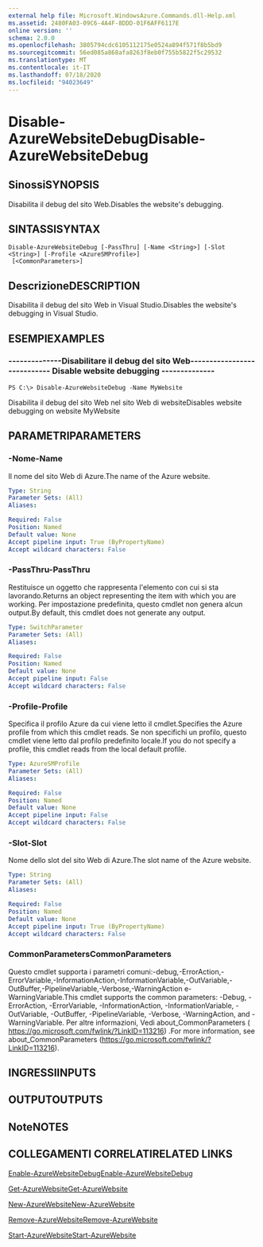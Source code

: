 ```yaml
---
external help file: Microsoft.WindowsAzure.Commands.dll-Help.xml
ms.assetid: 2480FA03-09C6-4A4F-8DDD-01F6AFF6117E
online version: ''
schema: 2.0.0
ms.openlocfilehash: 3805794cdc6105112175e0524a894f571f8b5bd9
ms.sourcegitcommit: 56ed085a868afa8263f8eb0f755b5822f5c29532
ms.translationtype: MT
ms.contentlocale: it-IT
ms.lasthandoff: 07/18/2020
ms.locfileid: "94023649"
---
```

# <span data-ttu-id="12054-101">Disable-AzureWebsiteDebug</span><span class="sxs-lookup"><span data-stu-id="12054-101">Disable-AzureWebsiteDebug</span></span>

## <span data-ttu-id="12054-102">Sinossi</span><span class="sxs-lookup"><span data-stu-id="12054-102">SYNOPSIS</span></span>
<span data-ttu-id="12054-103">Disabilita il debug del sito Web.</span><span class="sxs-lookup"><span data-stu-id="12054-103">Disables the website's debugging.</span></span>

## <span data-ttu-id="12054-104">SINTASSI</span><span class="sxs-lookup"><span data-stu-id="12054-104">SYNTAX</span></span>

```
Disable-AzureWebsiteDebug [-PassThru] [-Name <String>] [-Slot <String>] [-Profile <AzureSMProfile>]
 [<CommonParameters>]
```

## <span data-ttu-id="12054-105">Descrizione</span><span class="sxs-lookup"><span data-stu-id="12054-105">DESCRIPTION</span></span>
<span data-ttu-id="12054-106">Disabilita il debug del sito Web in Visual Studio.</span><span class="sxs-lookup"><span data-stu-id="12054-106">Disables the website's debugging in Visual Studio.</span></span>

## <span data-ttu-id="12054-107">ESEMPI</span><span class="sxs-lookup"><span data-stu-id="12054-107">EXAMPLES</span></span>

### <span data-ttu-id="12054-108">--------------Disabilitare il debug del sito Web--------------</span><span class="sxs-lookup"><span data-stu-id="12054-108">--------------  Disable website debugging --------------</span></span>
```
PS C:\> Disable-AzureWebsiteDebug -Name MyWebsite
```

<span data-ttu-id="12054-109">Disabilita il debug del sito Web nel sito Web di website</span><span class="sxs-lookup"><span data-stu-id="12054-109">Disables website debugging on website MyWebsite</span></span>

## <span data-ttu-id="12054-110">PARAMETRI</span><span class="sxs-lookup"><span data-stu-id="12054-110">PARAMETERS</span></span>

### <span data-ttu-id="12054-111">-Nome</span><span class="sxs-lookup"><span data-stu-id="12054-111">-Name</span></span>
<span data-ttu-id="12054-112">Il nome del sito Web di Azure.</span><span class="sxs-lookup"><span data-stu-id="12054-112">The name of the Azure website.</span></span>

```yaml
Type: String
Parameter Sets: (All)
Aliases: 

Required: False
Position: Named
Default value: None
Accept pipeline input: True (ByPropertyName)
Accept wildcard characters: False
```

### <span data-ttu-id="12054-113">-PassThru</span><span class="sxs-lookup"><span data-stu-id="12054-113">-PassThru</span></span>
<span data-ttu-id="12054-114">Restituisce un oggetto che rappresenta l'elemento con cui si sta lavorando.</span><span class="sxs-lookup"><span data-stu-id="12054-114">Returns an object representing the item with which you are working.</span></span>
<span data-ttu-id="12054-115">Per impostazione predefinita, questo cmdlet non genera alcun output.</span><span class="sxs-lookup"><span data-stu-id="12054-115">By default, this cmdlet does not generate any output.</span></span>

```yaml
Type: SwitchParameter
Parameter Sets: (All)
Aliases: 

Required: False
Position: Named
Default value: None
Accept pipeline input: False
Accept wildcard characters: False
```

### <span data-ttu-id="12054-116">-Profile</span><span class="sxs-lookup"><span data-stu-id="12054-116">-Profile</span></span>
<span data-ttu-id="12054-117">Specifica il profilo Azure da cui viene letto il cmdlet.</span><span class="sxs-lookup"><span data-stu-id="12054-117">Specifies the Azure profile from which this cmdlet reads.</span></span>
<span data-ttu-id="12054-118">Se non specifichi un profilo, questo cmdlet viene letto dal profilo predefinito locale.</span><span class="sxs-lookup"><span data-stu-id="12054-118">If you do not specify a profile, this cmdlet reads from the local default profile.</span></span>

```yaml
Type: AzureSMProfile
Parameter Sets: (All)
Aliases: 

Required: False
Position: Named
Default value: None
Accept pipeline input: False
Accept wildcard characters: False
```

### <span data-ttu-id="12054-119">-Slot</span><span class="sxs-lookup"><span data-stu-id="12054-119">-Slot</span></span>
<span data-ttu-id="12054-120">Nome dello slot del sito Web di Azure.</span><span class="sxs-lookup"><span data-stu-id="12054-120">The slot name of the Azure website.</span></span>

```yaml
Type: String
Parameter Sets: (All)
Aliases: 

Required: False
Position: Named
Default value: None
Accept pipeline input: True (ByPropertyName)
Accept wildcard characters: False
```

### <span data-ttu-id="12054-121">CommonParameters</span><span class="sxs-lookup"><span data-stu-id="12054-121">CommonParameters</span></span>
<span data-ttu-id="12054-122">Questo cmdlet supporta i parametri comuni:-debug,-ErrorAction,-ErrorVariable,-InformationAction,-InformationVariable,-OutVariable,-OutBuffer,-PipelineVariable,-Verbose,-WarningAction e-WarningVariable.</span><span class="sxs-lookup"><span data-stu-id="12054-122">This cmdlet supports the common parameters: -Debug, -ErrorAction, -ErrorVariable, -InformationAction, -InformationVariable, -OutVariable, -OutBuffer, -PipelineVariable, -Verbose, -WarningAction, and -WarningVariable.</span></span> <span data-ttu-id="12054-123">Per altre informazioni, Vedi about_CommonParameters ( https://go.microsoft.com/fwlink/?LinkID=113216) .</span><span class="sxs-lookup"><span data-stu-id="12054-123">For more information, see about_CommonParameters (https://go.microsoft.com/fwlink/?LinkID=113216).</span></span>

## <span data-ttu-id="12054-124">INGRESSI</span><span class="sxs-lookup"><span data-stu-id="12054-124">INPUTS</span></span>

## <span data-ttu-id="12054-125">OUTPUT</span><span class="sxs-lookup"><span data-stu-id="12054-125">OUTPUTS</span></span>

## <span data-ttu-id="12054-126">Note</span><span class="sxs-lookup"><span data-stu-id="12054-126">NOTES</span></span>

## <span data-ttu-id="12054-127">COLLEGAMENTI CORRELATI</span><span class="sxs-lookup"><span data-stu-id="12054-127">RELATED LINKS</span></span>

[<span data-ttu-id="12054-128">Enable-AzureWebsiteDebug</span><span class="sxs-lookup"><span data-stu-id="12054-128">Enable-AzureWebsiteDebug</span></span>](./Enable-AzureWebsiteDebug.md)

[<span data-ttu-id="12054-129">Get-AzureWebsite</span><span class="sxs-lookup"><span data-stu-id="12054-129">Get-AzureWebsite</span></span>](./Get-AzureWebsite.md)

[<span data-ttu-id="12054-130">New-AzureWebsite</span><span class="sxs-lookup"><span data-stu-id="12054-130">New-AzureWebsite</span></span>](./New-AzureWebsite.md)

[<span data-ttu-id="12054-131">Remove-AzureWebsite</span><span class="sxs-lookup"><span data-stu-id="12054-131">Remove-AzureWebsite</span></span>](./Remove-AzureWebsite.md)

[<span data-ttu-id="12054-132">Start-AzureWebsite</span><span class="sxs-lookup"><span data-stu-id="12054-132">Start-AzureWebsite</span></span>](./Start-AzureWebsite.md)


